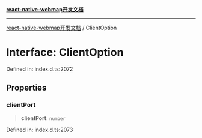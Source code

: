 [**react-native-webmap开发文档**](../README.md)

***

[react-native-webmap开发文档](../globals.md) / ClientOption

# Interface: ClientOption

Defined in: index.d.ts:2072

## Properties

### clientPort

> **clientPort**: `number`

Defined in: index.d.ts:2073
